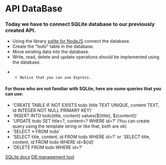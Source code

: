 # API DataBase

### Today we have to connect SQLite database to our previously created API.

- Using the library [sqlite for NodeJS](https://www.npmjs.com/package/sqlite) connect the database.
- Create the "todo" table in the database.
- Move existing data into the database.
- Write, read, delete and update operations should be implemented using the database.

* * `Notice that you can use Express.`

#### For those who are not familiar with SQLite, here are some queries that you can use:
- 'CREATE TABLE IF NOT EXISTS todo (title TEXT UNIQUE, content TEXT, id INTEGER NOT NULL PRIMARY KEY)'
- \`INSERT INTO todo(title, content) values(${title}, ${content})\`
- 'UPDATE todo SET title=?, content=? WHERE id=?' (You can create query using the template string or like that, both are ok)
- 'SELECT * FROM todo'
- 'SELECT title, content, id FROM todo WHERE id=?' or \`SELECT title, content, id FROM todo WHERE id=${id}\`
- 'DELETE FROM todo WHERE id=?'

[SQLite docs](https://www.sqlite.org/index.html)
[DB management tool](https://dbeaver.io/download/)